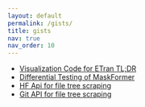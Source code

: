 ```yaml
---
layout: default
permalink: /gists/
title: gists
nav: true
nav_order: 10 
---
```


- [Visualization Code for ETran TL;DR](https://gist.github.com/AkshathRaghav/996d18cecf3ca2076d1cbd640f02420a)
- [Differential Testing of MaskFormer](https://gist.github.com/AkshathRaghav/9f81ea6f997a2972732fb3d955b5b444)
- [HF Api for file tree scraping](https://gist.github.com/AkshathRaghav/71c53be92827cef2f7ac92c6d935b698)
- [Git API for file tree scraping](https://gist.github.com/AkshathRaghav/d77727edc46e82a0c2cfd7d80603538c)
